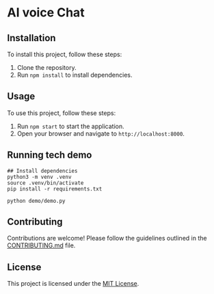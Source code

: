 # AI voice Chat

## Installation

To install this project, follow these steps:

1. Clone the repository.
2. Run `npm install` to install dependencies.

## Usage

To use this project, follow these steps:

1. Run `npm start` to start the application.
2. Open your browser and navigate to `http://localhost:8000`.

## Running tech demo 

```shell
## Install dependencies
python3 -m venv .venv
source .venv/bin/activate
pip install -r requirements.txt

python demo/demo.py

```

## Contributing

Contributions are welcome! Please follow the guidelines outlined in the [CONTRIBUTING.md](./CONTRIBUTING.md) file.

## License

This project is licensed under the [MIT License](./LICENSE).
